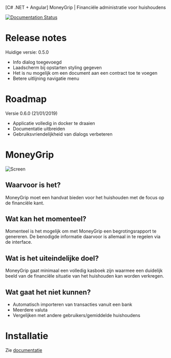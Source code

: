 [C# .NET + Angular] MoneyGrip | Financiële administratie voor huishoudens

[![Documentation Status](https://readthedocs.org/projects/moneygrip/badge/?version=latest)](https://moneygrip.readthedocs.io/nl/latest/?badge=latest)

# Release notes
Huidige versie: 0.5.0
- Info dialog toegevoegd
- Laadscherm bij opstarten styling gegeven
- Het is nu mogelijk om een document aan een contract toe te voegen
- Betere uitlijning navigatie menu

# Roadmap
Versie 0.6.0 (21/01/2019)
- Applicatie volledig in docker te draaien
- Documentatie uitbreiden
- Gebruiksvriendelijkheid van dialogs verbeteren

# MoneyGrip
![Screen](https://raw.github.com/wesmaster/moneygrip/develop/Screen.png)
## Waarvoor is het?
MoneyGrip moet een handvat bieden voor het huishouden met de focus op de financiële kant.

## Wat kan het momenteel?
Momenteel is het mogelijk om met MoneyGrip een begrotingsrapport te genereren. De benodigde informatie daarvoor is allemaal in te regelen via de interface.

## Wat is het uiteindelijke doel?
MoneyGrip gaat minimaal een volledig kasboek zijn waarmee een duidelijk beeld van de financiële situatie van het huishouden kan worden verkregen.

## Wat gaat het niet kunnen?
- Automatisch importeren van transacties vanuit een bank
- Meerdere valuta
- Vergelijken met andere gebruikers/gemiddelde huishoudens

# Installatie
Zie [documentatie](https://moneygrip.readthedocs.io/nl/develop/installatie/voorbereiding.html)


